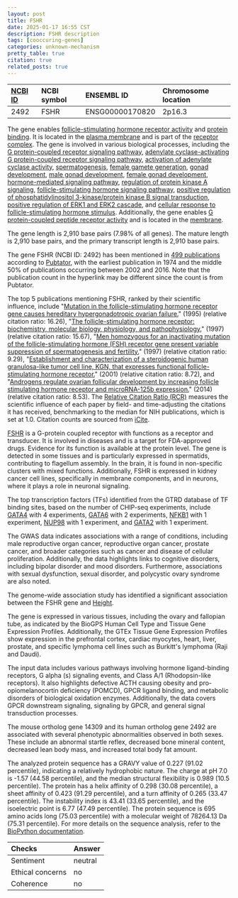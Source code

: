 ```yaml
---
layout: post
title: FSHR
date: 2025-01-17 16:55 CST
description: FSHR description
tags: [cooccuring-genes]
categories: unknown-mechanism
pretty_table: true
citation: true
related_posts: true
---
```




| [NCBI ID](https://www.ncbi.nlm.nih.gov/gene/2492) | NCBI symbol | ENSEMBL ID | Chromosome location |
| :-------- | :------- | :-------- | :------- |
| 2492  | FSHR | ENSG00000170820 | 2p16.3 |



The gene enables [follicle-stimulating hormone receptor activity](https://amigo.geneontology.org/amigo/term/GO:0004963) and [protein binding](https://amigo.geneontology.org/amigo/term/GO:0005515). It is located in the [plasma membrane](https://amigo.geneontology.org/amigo/term/GO:0005886) and is part of the [receptor complex](https://amigo.geneontology.org/amigo/term/GO:0043235). The gene is involved in various biological processes, including the [G protein-coupled receptor signaling pathway](https://amigo.geneontology.org/amigo/term/GO:0007186), [adenylate cyclase-activating G protein-coupled receptor signaling pathway](https://amigo.geneontology.org/amigo/term/GO:0007189), [activation of adenylate cyclase activity](https://amigo.geneontology.org/amigo/term/GO:0007190), [spermatogenesis](https://amigo.geneontology.org/amigo/term/GO:0007283), [female gamete generation](https://amigo.geneontology.org/amigo/term/GO:0007292), [gonad development](https://amigo.geneontology.org/amigo/term/GO:0008406), [male gonad development](https://amigo.geneontology.org/amigo/term/GO:0008584), [female gonad development](https://amigo.geneontology.org/amigo/term/GO:0008585), [hormone-mediated signaling pathway](https://amigo.geneontology.org/amigo/term/GO:0009755), [regulation of protein kinase A signaling](https://amigo.geneontology.org/amigo/term/GO:0010738), [follicle-stimulating hormone signaling pathway](https://amigo.geneontology.org/amigo/term/GO:0042699), [positive regulation of phosphatidylinositol 3-kinase/protein kinase B signal transduction](https://amigo.geneontology.org/amigo/term/GO:0051897), [positive regulation of ERK1 and ERK2 cascade](https://amigo.geneontology.org/amigo/term/GO:0070374), and [cellular response to follicle-stimulating hormone stimulus](https://amigo.geneontology.org/amigo/term/GO:0071372). Additionally, the gene enables [G protein-coupled peptide receptor activity](https://amigo.geneontology.org/amigo/term/GO:0008528) and is located in the [membrane](https://amigo.geneontology.org/amigo/term/GO:0016020).


The gene length is 2,910 base pairs (7.98% of all genes). The mature length is 2,910 base pairs, and the primary transcript length is 2,910 base pairs.


The gene FSHR (NCBI ID: 2492) has been mentioned in [499 publications](https://pubmed.ncbi.nlm.nih.gov/?term=%22FSHR%22) according to [Pubtator](https://academic.oup.com/nar/article/47/W1/W587/5494727), with the earliest publication in 1974 and the middle 50% of publications occurring between 2002 and 2016. Note that the publication count in the hyperlink may be different since the count is from Pubtator.


The top 5 publications mentioning FSHR, ranked by their scientific influence, include "[Mutation in the follicle-stimulating hormone receptor gene causes hereditary hypergonadotropic ovarian failure.](https://pubmed.ncbi.nlm.nih.gov/7553856)" (1995) (relative citation ratio: 16.26), "[The follicle-stimulating hormone receptor: biochemistry, molecular biology, physiology, and pathophysiology.](https://pubmed.ncbi.nlm.nih.gov/9408742)" (1997) (relative citation ratio: 15.67), "[Men homozygous for an inactivating mutation of the follicle-stimulating hormone (FSH) receptor gene present variable suppression of spermatogenesis and fertility.](https://pubmed.ncbi.nlm.nih.gov/9020851)" (1997) (relative citation ratio: 9.29), "[Establishment and characterization of a steroidogenic human granulosa-like tumor cell line, KGN, that expresses functional follicle-stimulating hormone receptor.](https://pubmed.ncbi.nlm.nih.gov/11145608)" (2001) (relative citation ratio: 8.72), and "[Androgens regulate ovarian follicular development by increasing follicle stimulating hormone receptor and microRNA-125b expression.](https://pubmed.ncbi.nlm.nih.gov/24516121)" (2014) (relative citation ratio: 8.53). The [Relative Citation Ratio (RCR)](https://journals.plos.org/plosbiology/article?id=10.1371/journal.pbio.1002541) measures the scientific influence of each paper by field- and time-adjusting the citations it has received, benchmarking to the median for NIH publications, which is set at 1.0. Citation counts are sourced from [iCite](https://icite.od.nih.gov).


[FSHR](https://www.proteinatlas.org/ENSG00000170820-FSHR) is a G-protein coupled receptor with functions as a receptor and transducer. It is involved in diseases and is a target for FDA-approved drugs. Evidence for its function is available at the protein level. The gene is detected in some tissues and is particularly expressed in spermatids, contributing to flagellum assembly. In the brain, it is found in non-specific clusters with mixed functions. Additionally, FSHR is expressed in kidney cancer cell lines, specifically in membrane components, and in neurons, where it plays a role in neuronal signaling.


The top transcription factors (TFs) identified from the GTRD database of TF binding sites, based on the number of CHIP-seq experiments, include [GATA4](https://www.ncbi.nlm.nih.gov/gene/2626) with 4 experiments, [GATA6](https://www.ncbi.nlm.nih.gov/gene/2627) with 2 experiments, [NFKB1](https://www.ncbi.nlm.nih.gov/gene/4790) with 1 experiment, [NUP98](https://www.ncbi.nlm.nih.gov/gene/4928) with 1 experiment, and [GATA2](https://www.ncbi.nlm.nih.gov/gene/2624) with 1 experiment.



The GWAS data indicates associations with a range of conditions, including male reproductive organ cancer, reproductive organ cancer, prostate cancer, and broader categories such as cancer and disease of cellular proliferation. Additionally, the data highlights links to cognitive disorders, including bipolar disorder and mood disorders. Furthermore, associations with sexual dysfunction, sexual disorder, and polycystic ovary syndrome are also noted.


The genome-wide association study has identified a significant association between the FSHR gene and [Height](https://pubmed.ncbi.nlm.nih.gov/36224396).


The gene is expressed in various tissues, including the ovary and fallopian tube, as indicated by the BioGPS Human Cell Type and Tissue Gene Expression Profiles. Additionally, the GTEx Tissue Gene Expression Profiles show expression in the prefrontal cortex, cardiac myocytes, heart, liver, prostate, and specific lymphoma cell lines such as Burkitt's lymphoma (Raji and Daudi).


The input data includes various pathways involving hormone ligand-binding receptors, G alpha (s) signaling events, and Class A/1 (Rhodopsin-like receptors). It also highlights defective ACTH causing obesity and pro-opiomelanocortin deficiency (POMCD), GPCR ligand binding, and metabolic disorders of biological oxidation enzymes. Additionally, the data covers GPCR downstream signaling, signaling by GPCR, and general signal transduction processes.


The mouse ortholog gene 14309 and its human ortholog gene 2492 are associated with several phenotypic abnormalities observed in both sexes. These include an abnormal startle reflex, decreased bone mineral content, decreased lean body mass, and increased total body fat amount.


The analyzed protein sequence has a GRAVY value of 0.227 (91.02 percentile), indicating a relatively hydrophobic nature. The charge at pH 7.0 is -1.57 (44.58 percentile), and the median structural flexibility is 0.989 (10.5 percentile). The protein has a helix affinity of 0.298 (30.08 percentile), a sheet affinity of 0.423 (91.29 percentile), and a turn affinity of 0.265 (33.47 percentile). The instability index is 43.41 (33.65 percentile), and the isoelectric point is 6.77 (47.49 percentile). The protein sequence is 695 amino acids long (75.03 percentile) with a molecular weight of 78264.13 Da (75.31 percentile). For more details on the sequence analysis, refer to the [BioPython documentation](https://biopython.org/docs/1.75/api/Bio.SeqUtils.ProtParam.html).





| Checks    | Answer |
| :-------- | :------- |
| Sentiment  | neutral   |
| Ethical concerns | no     |
| Coherence    | no    |